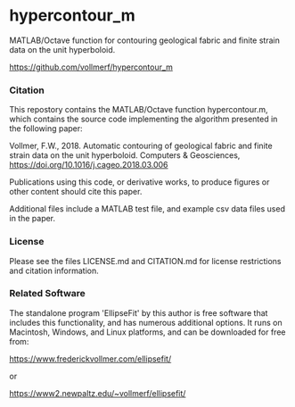 # hypercontour_m
MATLAB/Octave function for contouring geological fabric and finite strain data on the unit hyperboloid.

https://github.com/vollmerf/hypercontour_m

### Citation

This repostory contains the MATLAB/Octave function hypercontour.m, which contains the
source code implementing the algorithm presented in the following paper:

  Vollmer, F.W., 2018. Automatic contouring of geological fabric and finite 
  strain data on the unit hyperboloid. Computers & Geosciences, 
  https://doi.org/10.1016/j.cageo.2018.03.006

Publications using this code, or derivative works, to produce figures or other 
content should cite this paper. 

Additional files include a MATLAB test file, and example csv data files used in 
the paper.

### License

Please see the files LICENSE.md and CITATION.md for license restrictions and 
citation information.

### Related Software

The standalone program 'EllipseFit' by this author is free software that includes this functionality, and has numerous additional options. It runs on Macintosh, Windows, and Linux platforms, and can be downloaded for free from:

https://www.frederickvollmer.com/ellipsefit/

or

https://www2.newpaltz.edu/~vollmerf/ellipsefit/
